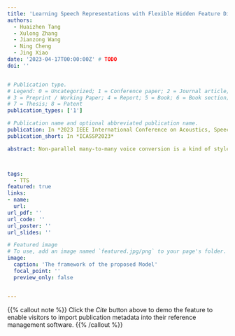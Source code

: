```yaml
---
title: 'Learning Speech Representations with Flexible Hidden Feature Dimensions'
authors:
  - Huaizhen Tang
  - Xulong Zhang
  - Jianzong Wang
  - Ning Cheng
  - Jing Xiao 
date: '2023-04-17T00:00:00Z' # TODO
doi: ''


# Publication type.
# Legend: 0 = Uncategorized; 1 = Conference paper; 2 = Journal article;
# 3 = Preprint / Working Paper; 4 = Report; 5 = Book; 6 = Book section;
# 7 = Thesis; 8 = Patent
publication_types: ['1']

# Publication name and optional abbreviated publication name.
publication: In *2023 IEEE International Conference on Acoustics, Speech and Signal Processing*
publication_short: In *ICASSP2023*

abstract: Non-parallel many-to-many voice conversion is a kind of style transfer task in speech. Recently, AutoVC has been applied in this field as a popular solution, as it can achieve distribution-matching style transfer by training only the reconstruction loss. However, in order to strike a good balance between timbre disentanglement and sound quality, AutoVC requires imposing very strict constraints on the dimensionality of the latent representation. This constraint affects the quality of the converted speech while making it challenging to apply to other datasets directly. This paper proposes a new voice conversion framework that uses only one encoder to obtain timbre and content information by partitioning the latent space in the channel dimension. Furthermore, two different types of classifiers and two additional reconstruction losses are proposed to ensure that different parts of the latent space contain only separated content and timbre information, respectively. Experiments on the VCTK dataset show that the proposed model achieves state-of-the-art results in terms of the naturalness and similarity of converted speech. In addition, we experimentally show that for different division proportions of latent space, the content and timbre information will always be well separated.



tags:
  - TTS
featured: true
links:
- name: 
  url: 
url_pdf: ''
url_code: ''
url_poster: ''
url_slides: ''

# Featured image
# To use, add an image named `featured.jpg/png` to your page's folder.
image:
  caption: 'The framework of the proposed Model'
  focal_point: ''
  preview_only: false


---
```


{{% callout note %}}
Click the _Cite_ button above to demo the feature to enable visitors to import publication metadata into their reference management software.
{{% /callout %}}


